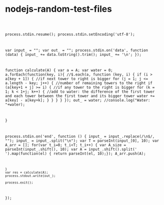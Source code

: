# nodejs-random-test-files

<code>

process.stdin.resume();
process.stdin.setEncoding('utf-8');

var input_ = "";
var out_ = "";
process.stdin.on('data', function (data) {
    input_ += data.toString().trim();
    input_ += '\n';
});

function calculate(A) {
var a = A;
var water = 0;
a.forEach(function(key, i){
    //$.each(a, function (key, i) {
  if (i > a[key + 1]) { //if next tower to right is bigger
      for (j = 1; j <= a.length - key; j++) { //number of remaining towers to the right
          if (a[key+1 + j] >= i) { //if any tower to the right is bigger
              for (k = 1; k < 1+j; k++) {
              //add to water: the difference of the first tower and each tower between the first tower and its bigger tower
                  water += a[key] - a[key+k];
              }
          }
      }
  }
});
out_ = water;
//console.log("Water: "+water);

}

process.stdin.on('end', function () {
    input_ = input_.replace(/\n$/, "");
    input_ = input_.split("\n");
    var T = parseInt(input_[0], 10);
    var A_arr = [];
    for(var t_i=0; t_i<T; t_i++) {
        var A_size = parseInt(input_.shift(), 10);
        var A = input_.shift().split(' ').map(function(el) {
        	return parseInt(el, 10);});
        A_arr.push(A);
        
    }
    var res = calculate(A);
    process.stdout.write(out_);

    process.exit();

});

<code>
